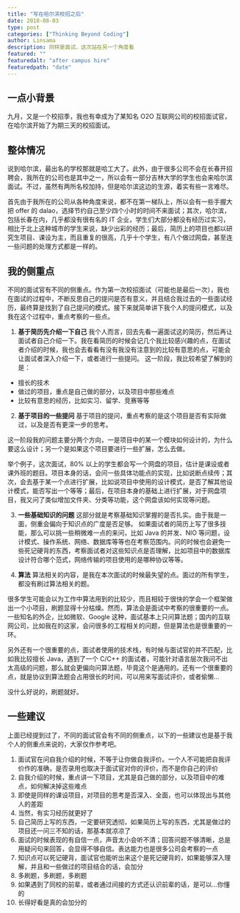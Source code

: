 ```yaml
---
title: "写在哈尔滨校招之后"
date: 2018-08-03
type: post
categories: ["Thinking Beyond Coding"]
author: Linsama
description: 同样是面试，这次站在另一个角度看
featured: ""
featuredalt: "after campus hire"
featuredpath: "date"
---
```

## 一点小背景
九月，又是一个校招季，我也有幸成为了某知名 O2O 互联网公司的校招面试官，在哈尔滨开始了为期三天的校招面试。

## 整体情况
说到哈尔滨，最出名的学校那就是哈工大了。此外，由于很多公司不会在长春开招聘会，我所在的公司也是其中之一，所以会有一部分吉林大学的学生也会来哈尔滨面试。不过，虽然有两所名校加持，但是哈尔滨这边的生源，着实有些一言难尽。

首先由于我所在的公司从各种角度来说，都不在第一梯队上，所以会有一些手握大把 offer 的 dalao，选择节约自己至少四个小时的时间不来面试；其次，哈尔滨，包括长春在内，几乎都没有很有名的 IT 企业，学生们大部分都没有经历过实习，相比于北上这种城市的学生来说，缺少出彩的经历；最后，简历上的项目也都以研究生项目、课设为主，而且重复的很高，几乎十个学生，有八个做过网盘，甚至连一些问题的处理方式都是一样的。

## 我的侧重点
不同的面试官有不同的侧重点。作为第一次校招面试（可能也是最后一次），我也在面试的过程中，不断反思自己的提问是否有意义，并且结合我过去的一些面试经历，最终算是找到了自己提问的模式。接下来就简单讲下我个人的提问模式，以及我在这个过程中，重点考察的一些点。

1. **基于简历先介绍一下自己**
我个人而言，回去先看一遍面试这的简历，然后再让面试者自己介绍一下。我在看简历的时候会记几个我比较感兴趣的点，在面试者介绍的时候，我也会去看看有没有我没有注意到的比较有意思的点，可能会让面试者深入介绍一下，或者进行一些提问。
这一阶段，我比较希望了解到的是：
  - 擅长的技术
  - 做过的项目，重点是自己做的部分，以及项目中那些难点
  - 比较有意思的经历，比如实习、留学、竞赛等等

2. **基于项目的一些提问**
基于项目的提问，重点考察的是这个项目是否有实际做过，以及是否有更深一步的思考。

这一阶段我的问题主要分两个方向，一是项目中的某一个模块如何设计的，为什么要这么设计；另一个是如果这个项目要进行一些扩展，怎么去做。

举个例子，这次面试，80% 以上的学生都会写一个网盘的项目，估计是课设或者课外班的题目。项目本身的话，会问一些具体功能点的实现，比如说断点续传；其次，会去基于某一个点进行扩展，比如说项目中使用的设计模式，是否了解其他设计模式，能否写出一个等等；最后，在项目本身的基础上进行扩展，对于网盘项目，我又问了类似增加文件夹、分类等功能，这个网盘该如何实现等问题。

3. **一些基础知识的问题**
这部分就是考察基础知识掌握的是否扎实。由于我是一面，侧重会偏向于知识点的广度是否足够。
如果面试者的简历上写了很多技能，那么可以挑一些稍微难一点的来问，比如 Java 的并发、NIO 等问题，设计模式、操作系统、网络、数据库等等也在考察范围内。问的时候也会避免一些死记硬背的东西，考察面试者对这些知识点是否理解，比如项目中的数据库设计符合哪个范式，网络传输的项目使用的是哪种协议等等。

4. **算法**
算法相关的内容，是我在本次面试的时候最失望的点。面过的所有学生，都没有刷过算法相关的题。

很多学生可能会以为工作中算法用到的比较少，而且相较于很快的学会一个框架做出一个小项目，刷题显得十分枯燥。然而，算法会是面试中考察的很重要的一点。一些知名的外企，比如微软、Google 这种，面试基本上只问算法题；国内的互联网公司，比如我在的这家，会问很多的工程相关的问题，但是算法也是很重要的一环。

另外还有一个很重要的点，面试者使用的技术栈，有时候与面试官的并不匹配，比如我比较擅长 Java，遇到了一个 C/C++ 的面试者，可能针对语言层次我问不出太高级的问题，那么就会更偏向问算法题，毕竟这个是通用的。还有一个很重要的点，就是协议到算法题会占用很长的时间，可以用来写面试评价，或者偷懒...

没什么好说的，刷题就好。

## 一些建议
上面已经提到过了，不同的面试官会有不同的侧重点，以下的一些建议也是基于我个人的侧重点来说的，大家仅作参考吧。

1. 面试官在问自我介绍的时候，不等于让你做自我评价。一个人不可能把自我评价作的准确，是否录用也取决于面试官对你的评价，而不是你自己的评价
2. 自我介绍的时候，重点讲一下项目，尤其是自己做的部分，以及项目中的难点，如何解决掉这些难点
3. 即使是同样的课设项目，对项目的思考是否深入、全面，也可以体现出与其他人的差距
4. 当然，有实习经历就更好了
5. 自己简历上写的东西，一定要研究透彻，如果简历上写的东西，尤其是做过的项目还一问三不知的话，那基本就凉凉了
6. 面试的时候表现的有自信一点，声音太小会听不清；回答问题不够清晰，总是用疑问句来回答，会显得不够自信。表达能力也是很多公司会考察的一点
7. 知识点可以死记硬背，面试官也能听出来这个是死记硬背的，如果能够深入理解，并且和一些做过的项目结合的话，会加分
8. 多刷题，多刷题，多刷题
9. 如果遇到了同校的前辈，或者通过间接的方式还认识前辈的话，是可以...你懂的
10. 长得好看是真的会加分的